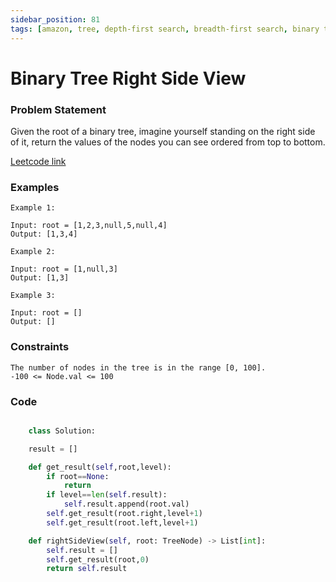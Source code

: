 ```yaml
---
sidebar_position: 81
tags: [amazon, tree, depth-first search, breadth-first search, binary tree]
---
```


# Binary Tree Right Side View

### Problem Statement

Given the root of a binary tree, imagine yourself standing on the right side of it, return the values of the nodes you can see ordered from top to bottom.

[Leetcode link](https://leetcode.com/problems/binary-tree-right-side-view/)

### Examples

```
Example 1:

Input: root = [1,2,3,null,5,null,4]
Output: [1,3,4]

Example 2:

Input: root = [1,null,3]
Output: [1,3]

Example 3:

Input: root = []
Output: []
```

### Constraints

```
The number of nodes in the tree is in the range [0, 100].
-100 <= Node.val <= 100
```

### Code

```python title="Python3 Code"

    class Solution:

    result = []

    def get_result(self,root,level):
        if root==None:
            return
        if level==len(self.result):
            self.result.append(root.val)
        self.get_result(root.right,level+1)
        self.get_result(root.left,level+1)

    def rightSideView(self, root: TreeNode) -> List[int]:
        self.result = []
        self.get_result(root,0)
        return self.result
```
